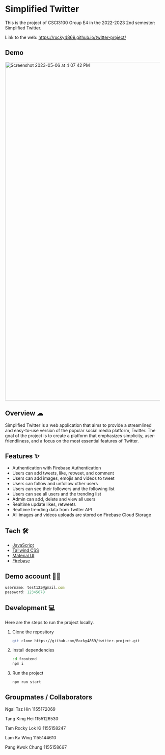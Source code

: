 # Simplified Twitter

This is the project of CSCI3100 Group E4 in the 2022-2023 2nd semester: Simplified Twitter.

Link to the web: https://rocky4869.github.io/twitter-project/

## Demo
<img width="1104" alt="Screenshot 2023-05-06 at 4 07 42 PM" src="https://user-images.githubusercontent.com/101194662/236612922-75457ad9-8123-4c24-a0e4-0cb287b55a24.png">

## Overview ☁
Simplified Twitter is a web application that aims to provide a streamlined and easy-to-use version of the popular social media platform, Twitter. The goal of the project is to create a platform that emphasizes simplicity, user-friendliness, and a focus on the most essential features of Twitter.

## Features ✨
- Authentication with Firebase Authentication
- Users can add tweets, like, retweet, and comment
- Users can add images, emojis and videos to tweet
- Users can follow and unfollow other users
- Users can see their followers and the following list
- Users can see all users and the trending list
- Admin can add, delete and view all users
- Realtime update likes, retweets
- Realtime trending data from Twitter API
- All images and videos uploads are stored on Firebase Cloud Storage

## Tech 🛠
- [JavaScript](https://www.javascript.com)
- [Tailwind CSS](https://tailwindcss.com)
- [Material UI](https://mui.com)
- [Firebase](https://firebase.google.com)

## Demo account 👦🏻
```javascript
username: test123@gmail.com
password: 12345678
```

## Development 💻

Here are the steps to run the project locally.

1. Clone the repository

   ```bash
   git clone https://github.com/Rocky4869/twitter-project.git
   ```

2. Install dependencies

   ```bash
   cd frontend
   npm i
   ```

3. Run the project

   ```bash
   npm run start
   ```

## Groupmates / Collaborators
Ngai Tsz Hin 1155172069

Tang King Hei 1155126530

Tam Rocky Lok Ki 1155158247

Lam Ka Wing 1155144610

Pang Kwok Chung 1155158667
 

